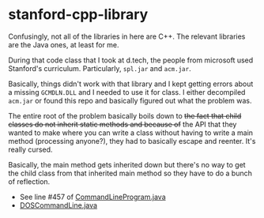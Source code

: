 # stanford-cpp-library

Confusingly, not all of the libraries in here are C++.
The relevant libraries are the Java ones, at least for me.

During that code class that I took at d.tech, the people from microsoft used
Stanford's curriculum. Particularly, `spl.jar` and `acm.jar`.

Basically, things didn't work with that library and I kept getting errors about
a missing `GCMDLN.DLL` and I needed to use it for class. I either decompiled
`acm.jar` or found this repo and basically figured out what the problem was.

The entire root of the problem basically boils down to ~~the fact that child
classes do not inherit static methods and because of~~ the API that they wanted to
make where you can write a class without having to write a main method
(processing anyone?), they had to basically escape and reenter.
It's really cursed.

Basically, the main method gets inherited down but there's no way to get the
child class from that inherited main method so they have to do a bunch of
reflection.

- See line #457 of [CommandLineProgram.java](JavaTaskForce/src/acm/program/CommandLineProgram.java)
- [DOSCommandLine.java](JavaBackEnd/latest-version-decompiled/acm/util/DOSCommandLine.java)
